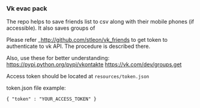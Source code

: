 ### Vk evac pack

The repo helps to save friends list to csv along with their mobile phones (if accessible).
It also saves groups of 

Please refer _http://github.com/stleon/vk_friends
to get token to authenticate to vk API. The procedure is described there.

Also, use these for better understanding:
https://pypi.python.org/pypi/vkontakte
https://vk.com/dev/groups.get

Access token should be located at `resources/token.json`

token.json file example:

`{
"token" : "YOUR_ACCESS_TOKEN"
}`
